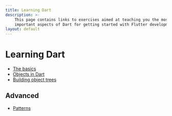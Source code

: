 ```yaml
---
title: Learning Dart
description: >-
    This page contains links to exercises aimed at teaching you the most
    important aspects of Dart for getting started with Flutter development.
layout: default
---
```


# Learning Dart

- [The basics](basics)
- [Objects in Dart](objects)
- [Building object trees](object-trees)

## Advanced

- [Patterns](patterns)